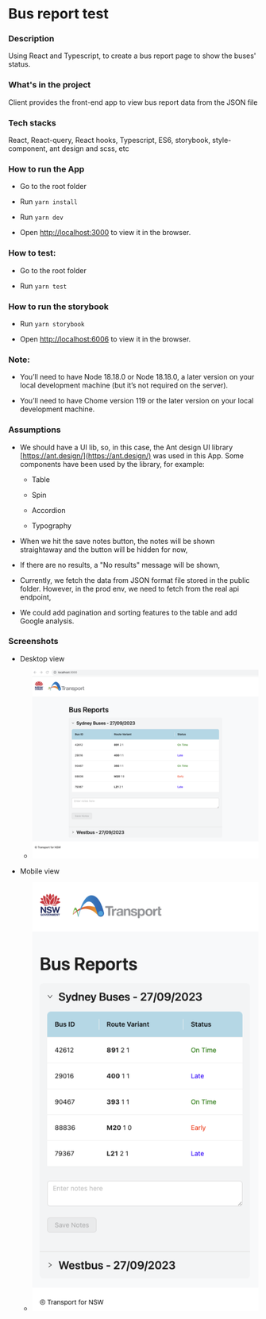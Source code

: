 # Bus report test

### Description

Using React and Typescript, to create a bus report page to show the buses' status.

### What's in the project

Client provides the front-end app to view bus report data from the JSON file

### Tech stacks

React, React-query, React hooks, Typescript, ES6, storybook, style-component, ant design and scss, etc

### How to run the App

- Go to the root folder

- Run `yarn install`

- Run `yarn dev`

- Open [http://localhost:3000](http://localhost:3000) to view it in the browser.

### How to test:

- Go to the root folder

- Run `yarn test`

### How to run the storybook

- Run `yarn storybook`

- Open [http://localhost:6006](http://localhost:6006) to view it in the browser.

### Note:

- You’ll need to have Node 18.18.0 or Node 18.18.0, a later version on your local development machine (but it’s not required on the server).

- You’ll need to have Chome version 119 or the later version on your local development machine.

### Assumptions

- We should have a UI lib, so, in this case, the Ant design UI library [https://ant.design/](https://ant.design/) was used in this App. Some components have been used by the library, for example:

  - Table

  - Spin

  - Accordion

  - Typography

- When we hit the save notes button, the notes will be shown straightaway and the button will be hidden for now,

- If there are no results, a "No results" message will be shown,

- Currently, we fetch the data from JSON format file stored in the public folder. However, in the prod env, we need to fetch from the real api endpoint,

- We could add pagination and sorting features to the table and add Google analysis.

### Screenshots

- Desktop view

  - ![alt text](https://github.com/hanrichard/bus-report-test/blob/master/screenshot.png?raw=true)

- Mobile view

  - ![alt text](https://github.com/hanrichard/bus-report-test/blob/master/screenshot-mobile.png?raw=true)
